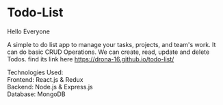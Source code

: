 # Todo-List
Hello Everyone 

A simple to do list app to manage your tasks, projects, and team's work. It can do basic CRUD Operations. We can create, read, update and delete Todos. find its link here https://drona-16.github.io/todo-list/

Technologies Used:  
Frontend: React.js & Redux  
Backend: Node.js & Express.js  
Database: MongoDB  
